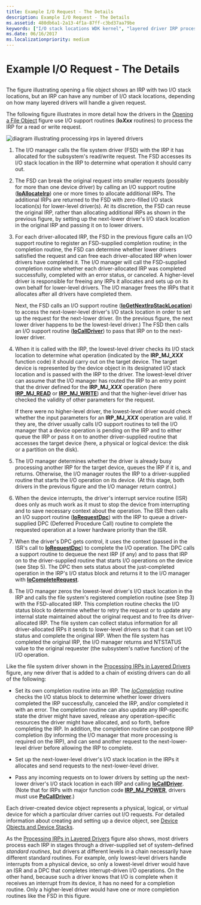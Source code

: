 ```yaml
---
title: Example I/O Request - The Details
description: Example I/O Request - The Details
ms.assetid: 480db6a1-2a13-4f1a-87ff-c3bd37aa79be
keywords: ["I/O stack locations WDK kernel", "layered driver IRP processing WDK kernel", "stack locations WDK kernel"]
ms.date: 06/16/2017
ms.localizationpriority: medium
---
```


# Example I/O Request - The Details


## <a href="" id="ddk-example-i-o-request---the-details-kg"></a>


The figure illustrating opening a file object shows an IRP with two I/O stack locations, but an IRP can have any number of I/O stack locations, depending on how many layered drivers will handle a given request.

The following figure illustrates in more detail how the drivers in the [Opening a File Object](example-i-o-request---an-overview.md) figure use I/O support routines (**Io*Xxx*** routines) to process the IRP for a read or write request.

![diagram illustrating processing irps in layered drivers](images/2girpeg.png)

1. The I/O manager calls the file system driver (FSD) with the IRP it has allocated for the subsystem's read/write request. The FSD accesses its I/O stack location in the IRP to determine what operation it should carry out.

2. The FSD can break the original request into smaller requests (possibly for more than one device driver) by calling an I/O support routine ([**IoAllocateIrp**](/windows-hardware/drivers/ddi/wdm/nf-wdm-ioallocateirp)) one or more times to allocate additional IRPs. The additional IRPs are returned to the FSD with zero-filled I/O stack location(s) for lower-level driver(s). At its discretion, the FSD can reuse the original IRP, rather than allocating additional IRPs as shown in the previous figure, by setting up the next-lower driver's I/O stack location in the original IRP and passing it on to lower drivers.

3. For each driver-allocated IRP, the FSD in the previous figure calls an I/O support routine to register an FSD-supplied completion routine; in the completion routine, the FSD can determine whether lower drivers satisfied the request and can free each driver-allocated IRP when lower drivers have completed it. The I/O manager will call the FSD-supplied completion routine whether each driver-allocated IRP was completed successfully, completed with an error status, or canceled. A higher-level driver is responsible for freeing any IRPs it allocates and sets up on its own behalf for lower-level drivers. The I/O manager frees the IRPs that it allocates after all drivers have completed them.

   Next, the FSD calls an I/O support routine ([**IoGetNextIrpStackLocation**](/windows-hardware/drivers/ddi/wdm/nf-wdm-iogetnextirpstacklocation)) to access the next-lower-level driver's I/O stack location in order to set up the request for the next-lower driver. (In the previous figure, the next lower driver happens to be the lowest-level driver.) The FSD then calls an I/O support routine ([**IoCallDriver**](/windows-hardware/drivers/ddi/wdm/nf-wdm-iocalldriver)) to pass that IRP on to the next-lower driver.

4. When it is called with the IRP, the lowest-level driver checks its I/O stack location to determine what operation (indicated by the **IRP\_MJ\_*XXX*** function code) it should carry out on the target device. The target device is represented by the device object in its designated I/O stack location and is passed with the IRP to the driver. The lowest-level driver can assume that the I/O manager has routed the IRP to an entry point that the driver defined for the **IRP\_MJ\_*XXX*** operation (here [**IRP\_MJ\_READ**](./irp-mj-read.md) or [**IRP\_MJ\_WRITE**](./irp-mj-write.md)) and that the higher-level driver has checked the validity of other parameters for the request.

   If there were no higher-level driver, the lowest-level driver would check whether the input parameters for an **IRP\_MJ\_*XXX*** operation are valid. If they are, the driver usually calls I/O support routines to tell the I/O manager that a device operation is pending on the IRP and to either queue the IRP or pass it on to another driver-supplied routine that accesses the target device (here, a physical or logical device: the disk or a partition on the disk).

5. The I/O manager determines whether the driver is already busy processing another IRP for the target device, queues the IRP if it is, and returns. Otherwise, the I/O manager routes the IRP to a driver-supplied routine that starts the I/O operation on its device. (At this stage, both drivers in the previous figure and the I/O manager return control.)

6. When the device interrupts, the driver's interrupt service routine (ISR) does only as much work as it must to stop the device from interrupting and to save necessary context about the operation. The ISR then calls an I/O support routine ([**IoRequestDpc**](/windows-hardware/drivers/ddi/wdm/nf-wdm-iorequestdpc)) with the IRP to queue a driver-supplied DPC (Deferred Procedure Call) routine to complete the requested operation at a lower hardware priority than the ISR.

7. When the driver's DPC gets control, it uses the context (passed in the ISR's call to [**IoRequestDpc**](/windows-hardware/drivers/ddi/wdm/nf-wdm-iorequestdpc)) to complete the I/O operation. The DPC calls a support routine to dequeue the next IRP (if any) and to pass that IRP on to the driver-supplied routine that starts I/O operations on the device (see Step 5). The DPC then sets status about the just-completed operation in the IRP's I/O status block and returns it to the I/O manager with [**IoCompleteRequest**](/windows-hardware/drivers/ddi/wdm/nf-wdm-iocompleterequest).

8. The I/O manager zeros the lowest-level driver's I/O stack location in the IRP and calls the file system's registered completion routine (see Step 3) with the FSD-allocated IRP. This completion routine checks the I/O status block to determine whether to retry the request or to update any internal state maintained about the original request and to free its driver-allocated IRP. The file system can collect status information for all driver-allocated IRPs it sends to lower-level drivers so that it can set I/O status and complete the original IRP. When the file system has completed the original IRP, the I/O manager returns and NTSTATUS value to the original requester (the subsystem's native function) of the I/O operation.

Like the file system driver shown in the [Processing IRPs in Layered Drivers](#ddk-example-i-o-request---the-details-kg) figure, any new driver that is added to a chain of existing drivers can do all of the following:

-   Set its own completion routine into an IRP. The [*IoCompletion*](/windows-hardware/drivers/ddi/wdm/nc-wdm-io_completion_routine) routine checks the I/O status block to determine whether lower drivers completed the IRP successfully, canceled the IRP, and/or completed it with an error. The completion routine can also update any IRP-specific state the driver might have saved, release any operation-specific resources the driver might have allocated, and so forth, before completing the IRP. In addition, the completion routine can postpone IRP completion (by informing the I/O manager that more processing is required on the IRP), and can send another request to the next-lower-level driver before allowing the IRP to complete.

-   Set up the next-lower-level driver's I/O stack location in the IRPs it allocates and send requests to the next-lower-level driver.

-   Pass any incoming requests on to lower drivers by setting up the next-lower driver's I/O stack location in each IRP and calling [**IoCallDriver**](/windows-hardware/drivers/ddi/wdm/nf-wdm-iocalldriver). (Note that for IRPs with major function code [**IRP\_MJ\_POWER**](./irp-mj-power.md), drivers must use [**PoCallDriver**](/windows-hardware/drivers/ddi/ntifs/nf-ntifs-pocalldriver).)

Each driver-created device object represents a physical, logical, or virtual device for which a particular driver carries out I/O requests. For detailed information about creating and setting up a device object, see [Device Objects and Device Stacks](introduction-to-device-objects.md).

As the [Processing IRPs in Layered Drivers](#ddk-example-i-o-request---the-details-kg) figure also shows, most drivers process each IRP in stages through a driver-supplied set of system-defined *standard routines*, but drivers at different levels in a chain necessarily have different standard routines. For example, only lowest-level drivers handle interrupts from a physical device, so only a lowest-level driver would have an ISR and a DPC that completes interrupt-driven I/O operations. On the other hand, because such a driver knows that I/O is complete when it receives an interrupt from its device, it has no need for a completion routine. Only a higher-level driver would have one or more completion routines like the FSD in this figure.

 

